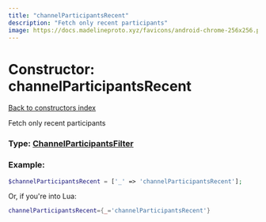 ```yaml
---
title: "channelParticipantsRecent"
description: "Fetch only recent participants"
image: https://docs.madelineproto.xyz/favicons/android-chrome-256x256.png
---
```

# Constructor: channelParticipantsRecent  
[Back to constructors index](index.md)



Fetch only recent participants




### Type: [ChannelParticipantsFilter](../types/ChannelParticipantsFilter.md)


### Example:

```php
$channelParticipantsRecent = ['_' => 'channelParticipantsRecent'];
```  


Or, if you're into Lua:

```lua
channelParticipantsRecent={_='channelParticipantsRecent'}

```


